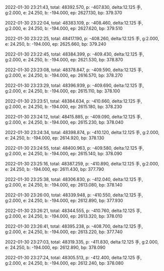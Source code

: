 2022-01-30 23:21:43, total: 48392.570, p: -407.830, delta:12.125 手, g:2.000, e: 24.250, b: -194.000, ep: 2627.130, bp: 379.370

2022-01-30 23:22:04, total: 48383.109, p: -408.460, delta:12.125 手, g:2.000, e: 24.250, b: -194.000, ep: 2627.620, bp: 379.510

2022-01-30 23:22:25, total: 48417.190, p: -408.260, delta:12.125 手, g:2.000, e: 24.250, b: -194.000, ep: 2625.660, bp: 379.240

2022-01-30 23:22:45, total: 48384.399, p: -409.430, delta:12.125 手, g:2.000, e: 24.250, b: -194.000, ep: 2621.530, bp: 378.870

2022-01-30 23:23:08, total: 48378.847, p: -409.590, delta:12.125 手, g:2.000, e: 24.250, b: -194.000, ep: 2616.570, bp: 378.270

2022-01-30 23:23:29, total: 48396.939, p: -409.690, delta:12.125 手, g:2.000, e: 24.250, b: -194.000, ep: 2615.110, bp: 378.100

2022-01-30 23:23:51, total: 48384.634, p: -410.660, delta:12.125 手, g:2.000, e: 24.250, b: -194.000, ep: 2615.180, bp: 378.230

2022-01-30 23:24:12, total: 48415.885, p: -409.090, delta:12.125 手, g:2.000, e: 24.250, b: -194.000, ep: 2615.230, bp: 378.040

2022-01-30 23:24:34, total: 48398.874, p: -410.120, delta:12.125 手, g:2.000, e: 24.250, b: -194.000, ep: 2614.920, bp: 378.130

2022-01-30 23:24:55, total: 48400.963, p: -409.580, delta:12.125 手, g:2.000, e: 24.250, b: -194.000, ep: 2615.140, bp: 378.090

2022-01-30 23:25:16, total: 48387.259, p: -410.890, delta:12.125 手, g:2.000, e: 24.250, b: -194.000, ep: 2611.430, bp: 377.790

2022-01-30 23:25:38, total: 48306.830, p: -412.040, delta:12.125 手, g:2.000, e: 24.250, b: -194.000, ep: 2613.080, bp: 378.140

2022-01-30 23:26:00, total: 48339.948, p: -410.550, delta:12.125 手, g:2.000, e: 24.250, b: -194.000, ep: 2612.890, bp: 377.930

2022-01-30 23:26:21, total: 48344.555, p: -410.760, delta:12.125 手, g:2.000, e: 24.250, b: -194.000, ep: 2613.320, bp: 378.010

2022-01-30 23:26:41, total: 48395.238, p: -408.700, delta:12.125 手, g:2.000, e: 24.250, b: -194.000, ep: 2613.220, bp: 377.740

2022-01-30 23:27:03, total: 48319.335, p: -411.830, delta:12.125 手, g:2.000, e: 24.250, b: -194.000, ep: 2612.890, bp: 378.090

2022-01-30 23:27:24, total: 48305.513, p: -412.400, delta:12.125 手, g:2.000, e: 24.250, b: -194.000, ep: 2612.240, bp: 378.080